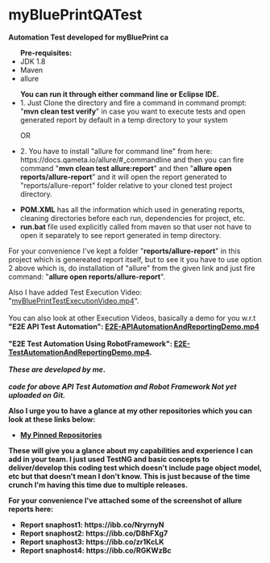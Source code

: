 # myBluePrintQATest
<strong>Automation Test developed for myBluePrint ca</strong>

<UL><b>Pre-requisites:</b>
  <li>JDK 1.8</li>
<li>Maven</li>
<li>allure</li>
  </ul>

<ul><b>You can run it through either command line or Eclipse IDE.</b>

<li>1. Just Clone the directory and fire a command in command prompt: "<b>mvn clean test verify</b>" in case you want to execute tests and open generated report by default in a temp directory to your system</li>
<p>OR</p>
<li>2. You have to install "allure for command line" from here: https://docs.qameta.io/allure/#_commandline and then you can fire command "<b>mvn clean test allure:report</b>" and then "<b>allure open reports/allure-report</b>" and it will open the report generated to "reports/allure-report" folder relative to your cloned test project directory.</li>
</ul>

<ul><li><b>POM.XML</b> has all the information which used in generating reports, cleaning directories before each run, dependencies for project, etc.</li>

<li><b>run.bat</b> file used explicitly called from maven so that user not have to open it separately to see report generated in temp directory.</li></ul>

<p>For your convenience I've kept a folder "<b>reports/allure-report</b>" in this project which is genereated report itself, but to see it you have to use option 2 above which is, do installation of "allure" from the given link and just fire command: "<b>allure open reports/allure-report</b>".</p>

<p>Also I have added Test Execution Video:  "<a href="https://github.com/rohinegi548/myBluePrintQATest/blob/master/myBluePrintTestExecutionVideo.mp4">myBluePrintTestExecutionVideo.mp4</a>". 
  <br><br>You can also look at other Execution Videos, basically a demo for you w.r.t <b><br>"E2E API Test Automation": <a href="https://github.com/rohinegi548/myBluePrintQATest/blob/master/E2E-APIAutomationAndReportingDemo.mp4">E2E-APIAutomationAndReportingDemo.mp4</a> <br><br>"E2E Test Automation Using RobotFramework": <a href="https://github.com/rohinegi548/myBluePrintQATest/blob/master/E2E-TestAutomationAndReportingDemo.mp4">E2E-TestAutomationAndReportingDemo.mp4</a>. <br><br><b><i>These are developed by me</i></b>.
  <br>
<br>
  <b><i>code for above API Test Automation and Robot Framework Not yet uploaded on Git.</i></b>
</p>

<p><b>Also I urge you to have a glance at my other repositories which you can look at these links below:
  <ul>
    <li><a href="https://github.com/rohinegi548">My Pinned Repositories</a></li>
  </ul>
These will give you a glance about my capabilities and experience I can add in your team. I just used TestNG and basic concepts to deliver/develop this coding test which doesn't include page object model, etc but that doesn't mean I don't know. This is just because of the time crunch I'm having this time due to multiple releases.</b></p>

<p>For your convenience I've attached some of the screenshot of allure reports here:</p>

<ul><li> Report snaphost1: https://ibb.co/NryrnyN</li>
<li> Report snaphost2: https://ibb.co/D8hFXg7</li>
<li> Report snaphost3: https://ibb.co/zr1KcLK</li>
<li> Report snaphost4: https://ibb.co/RGKWzBc</li>
  </ul>
